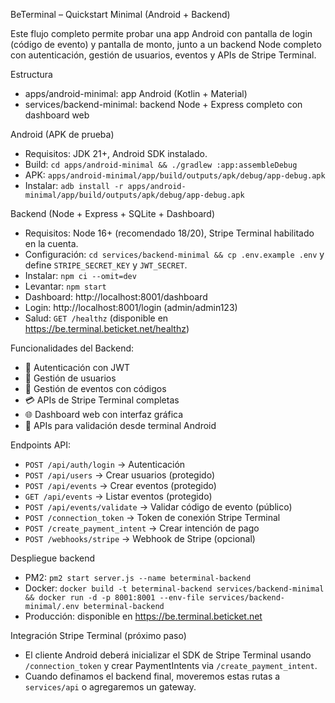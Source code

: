 BeTerminal – Quickstart Minimal (Android + Backend)

Este flujo completo permite probar una app Android con pantalla de login (código de evento) y pantalla de monto, junto a un backend Node completo con autenticación, gestión de usuarios, eventos y APIs de Stripe Terminal.

Estructura
- apps/android-minimal: app Android (Kotlin + Material)
- services/backend-minimal: backend Node + Express completo con dashboard web

Android (APK de prueba)
- Requisitos: JDK 21+, Android SDK instalado.
- Build: `cd apps/android-minimal && ./gradlew :app:assembleDebug`
- APK: `apps/android-minimal/app/build/outputs/apk/debug/app-debug.apk`
- Instalar: `adb install -r apps/android-minimal/app/build/outputs/apk/debug/app-debug.apk`

Backend (Node + Express + SQLite + Dashboard)
- Requisitos: Node 16+ (recomendado 18/20), Stripe Terminal habilitado en la cuenta.
- Configuración: `cd services/backend-minimal && cp .env.example .env` y define `STRIPE_SECRET_KEY` y `JWT_SECRET`.
- Instalar: `npm ci --omit=dev`
- Levantar: `npm start`
- Dashboard: http://localhost:8001/dashboard
- Login: http://localhost:8001/login (admin/admin123)
- Salud: `GET /healthz` (disponible en https://be.terminal.beticket.net/healthz)

Funcionalidades del Backend:
- 🔐 Autenticación con JWT
- 👥 Gestión de usuarios
- 📅 Gestión de eventos con códigos
- 💳 APIs de Stripe Terminal completas
- 🌐 Dashboard web con interfaz gráfica
- 📱 APIs para validación desde terminal Android

Endpoints API:
  - `POST /api/auth/login` → Autenticación
  - `POST /api/users` → Crear usuarios (protegido)
  - `POST /api/events` → Crear eventos (protegido)
  - `GET /api/events` → Listar eventos (protegido)
  - `POST /api/events/validate` → Validar código de evento (público)
  - `POST /connection_token` → Token de conexión Stripe Terminal
  - `POST /create_payment_intent` → Crear intención de pago
  - `POST /webhooks/stripe` → Webhook de Stripe (opcional)

Despliegue backend
- PM2: `pm2 start server.js --name beterminal-backend`
- Docker: `docker build -t beterminal-backend services/backend-minimal && docker run -d -p 8001:8001 --env-file services/backend-minimal/.env beterminal-backend`
- Producción: disponible en https://be.terminal.beticket.net

Integración Stripe Terminal (próximo paso)
- El cliente Android deberá inicializar el SDK de Stripe Terminal usando `/connection_token` y crear PaymentIntents via `/create_payment_intent`.
- Cuando definamos el backend final, moveremos estas rutas a `services/api` o agregaremos un gateway.

